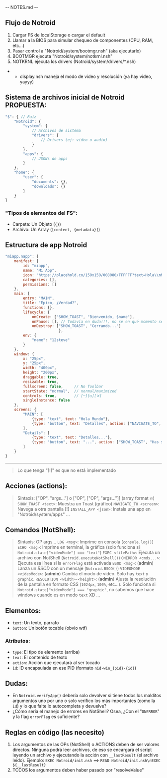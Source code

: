 -- NOTES.md --
## Flujo de Notroid
1. Cargar FS de localStorage o cargar el default
2. Llamar a la BIOS para simular chequeo de componentes (CPU, RAM, etc...)
3. Pasar control a "Notroid/system/bootmgr.nsh" (aka ejecutarlo)
4. BOOTMGR ejecuta "Notroid/system/notkrnl.nsh"
5. NOTKRNL ejecuta los drivers (Notroid/system/drivers/*.nsh)
- - display.nsh maneja el modo de video y resolución (ya hay video, yayyy)

## Sistema de archivos inicial de Notroid PROPUESTA:
```js
"$": { // Raíz
    "Notroid": {
        "system": {
            // Archivos de sistema
            "drivers": {
                // Drivers (ej: video o audio)
            }
        },
        "apps": {
            // JSONs de apps
        }
    },
    "home": {
        "user": {
            "documents": {},
            "downloads": {}
        }
    }
}
```
### "Tipos de elementos del FS":
- Carpeta: Un Objeto (`{}`)
- Archivo: Un Array  (`[content, {metadata}]`)

## Estructura de app Notroid
```js
"miapp.napp": {
    manifest: {
        id: "miapp",
        name: "Mi App",
        icon: "https://placehold.co/150x150/008080/FFFFFF?text=Hola\\nMundo",
        categories: [],
        permissions: []
    },
    main: {
        entry: "MAIN",
        title: "Épico, ¿Verdad?",
        functions: {},
        lifecycle: {
            onCreate: ["SHOW_TOAST", "Bienvenido, $name"],
            onPause: [], // Todavía en duda!!!, no se en qué momento se ejecutaría
            onDestroy: ["SHOW_TOAST", "Cerrando..."]
                        },
        env: {
            "name": "12steve"
        }
    },
    window: {
        x: "25px",
        y: "25px",
        width: "400px",
        height: "200px",
        draggable: true,
        resizable: true,
        fullscreen: false,     // No Toolbar
        startState: "normal",  // normal/maximized
        controls: true,        // [─][◻][✕]
        singleInstance: false
    },
    screens: {
        "MAIN": [
            {type: "text", text: "Hola Mundo"},
            {type: "button", text: "Detalles", action: ["NAVIGATE_TO", "Details"]}
        ],
        "Details": [
            {type: "text", text: "Detalles..."},
            {type: "button", text: "...", action: ["SHOW_TOAST", "Has sido un gran explorador, pequeño bro 🗿🔥"]}
        ]
    }
}
```
---

> Lo que tenga "[!]" es que no está implementado

## Acciones (actions):
> Sintaxis: ["OP", "args..."] o ["OP", ["OP", "args..."]] (array format 🔥)
`SHOW_TOAST <text>`: Muestra un Toast (gráfico)
`NAVIGATE_TO <screen>`: Navega a otra pantalla
[!] `INSTALL_APP <json>`: Instala una app en "Notroid/system/apps"
...

## Comandos (NotShell):
> Sintaxis: OP args...
`LOG <msg>`: Imprime en consola (`console.log()`)
`ECHO <msg>`: Imprime en terminal, la gráfica (solo funciona si `Notroid.state["videoMode"] === "text"`)
`EXEC <filePath>`: Ejecuta un archivo con NotShell (`Notroid.executeNotShell()`)
`ONERROR <cmds...>`: Ejecuta esa línea si la `errorFlag` está activada
`BSOD <msg>`: (**admin**) Lanza un *BSOD* con un mensaje (`Notroid.BSOD()`)
`VIDEOMODE <videoMode>`: (**admin**) Cambia el modo de video. Solo hay `text` y `graphic`.
`RESOLUTION <width>-<height>`: (**admin**) Ajusta la resolución de la pantalla en formato CSS (`1024px`, `100%`, etc...). Solo funciona si `Notroid.state["videoMode"] === "graphic"`, no sabemos que hace windows cuando es en modo `text` XD
...

## Elementos:
- `text`: Un texto, parrafo
- `button`: Un botón tocable (obvio wtf)

### Atributos:
- `type`: El tipo de elemento (arriba)
- `text`: El contenido de texto
- `action`: Acción que ejecutará al ser tocado
- `id`: ID encapsulada en ese PID (formato `nid-win_{pid}-{id}`)

## Dudas:
- En `Notroid.verifyApp()` debería solo devolver si tiene todos los malditos argumentos uno por uno o solo verifico los más importantes (como la `id`) y lo que falte lo autocompleta y devuelve?
- ¿Cómo sería el manejo de errores en NotShell? Osea, ¿Con el "`ONERROR`" y la flag `errorFlag` es suficiente?

## Reglas en código (las necesito)
1. Los argumentos de las OPs (NotShell) o ACTIONS deben de ser valores directos. Ninguna podrá leer archivos, de eso se encargará el script leyendo un archivo y ejecutando la acción con `__lastResult` (el archivo leído). Ejemplo: `EXEC Notroid/init.nsh` ==> `READ Notroid/init.nsh\nEXEC ${__lastResult}`
2. TODOS los argumentos deben haber pasado por "resolveValue"